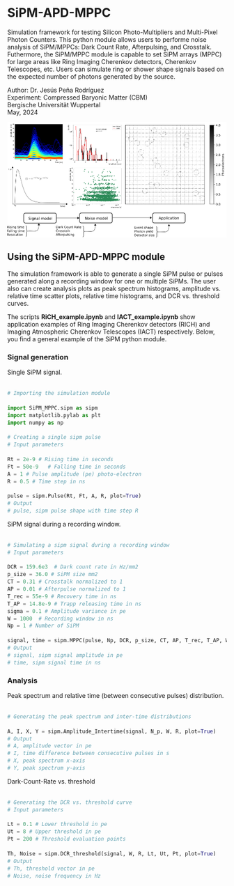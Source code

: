 # SiPM-APD-MPPC
Simulation framework for testing Silicon Photo-Multipliers and Multi-Pixel Photon Counters. This python module allows users to performe noise analysis of SiPM/MPPCs: Dark Count Rate, Afterpulsing, and Crosstalk. Futhermore, the SiPM/MPPC module is capable to set SiPM arrays (MPPC) for large areas like Ring Imaging Cherenkov detectors, Cherenkov Telescopes, etc. Users can simulate ring or shower shape signals based on the expected number of photons generated by the source.

Author: Dr. Jesús Peña Rodríguez\
Experiment: Compressed Baryonic Matter (CBM)\
Bergische Universität Wuppertal\
May, 2024

![imagen](Graphical_abstract.png)


## Using the SiPM-APD-MPPC module 

The simulation framework is able to generate a single SiPM pulse or pulses generated along a recording window for one or multiple SiPMs. The user also can create analysis plots as peak spectrum histograms, amplitude vs. relative time scatter plots, relative time histograms, and DCR vs. threshold curves.

The scripts **RiCH_example.ipynb** and **IACT_example.ipynb** show application examples of Ring Imaging Cherenkov detectors (RICH) and  Imaging Atmospheric Cherenkov Telescopes (IACT) respectively. Below, you find a general example of the SiPM python module.

### Signal generation

Single SiPM signal.

```python

# Importing the simulation module

import SiPM_MPPC.sipm as sipm
import matplotlib.pylab as plt
import numpy as np

# Creating a single sipm pulse
# Input parameters

Rt = 2e-9 # Rising time in seconds 
Ft = 50e-9   # Falling time in seconds
A = 1 # Pulse amplitude (pe) photo-electron
R = 0.5 # Time step in ns

pulse = sipm.Pulse(Rt, Ft, A, R, plot=True)
# Output
# pulse, sipm pulse shape with time step R

```

SiPM signal during a recording window.

```python

# Simulating a sipm signal during a recording window
# Input parameters

DCR = 159.6e3  # Dark count rate in Hz/mm2
p_size = 36.0 # SiPM size mm2
CT = 0.31 # Crosstalk normalized to 1
AP = 0.01 # Afterpulse normalized to 1
T_rec = 55e-9 # Recovery time in ns
T_AP = 14.8e-9 # Trapp releasing time in ns
sigma = 0.1 # Amplitude variance in pe
W = 1000  # Recording window in ns
Np = 1 # Number of SiPM

signal, time = sipm.MPPC(pulse, Np, DCR, p_size, CT, AP, T_rec, T_AP, W, R, sigma)
# Output
# signal, sipm signal amplitude in pe
# time, sipm signal time in ns

```

### Analysis

Peak spectrum and relative time (between consecutive pulses) distribution.

```python

# Generating the peak spectrum and inter-time distributions

A, I, X, Y = sipm.Amplitude_Intertime(signal, N_p, W, R, plot=True)
# Output
# A, amplitude vector in pe
# I, time difference between consecutive pulses in s
# X, peak spectrum x-axis
# Y, peak spectrum y-axis

```

Dark-Count-Rate vs. threshold

```python

# Generating the DCR vs. threshold curve
# Input parameters

Lt = 0.1 # Lower threshold in pe
Ut = 8 # Upper threshold in pe
Pt = 200 # Threshold evaluation points

Th, Noise = sipm.DCR_threshold(signal, W, R, Lt, Ut, Pt, plot=True)
# Output
# Th, threshold vector in pe
# Noise, noise frequency in Hz

```
